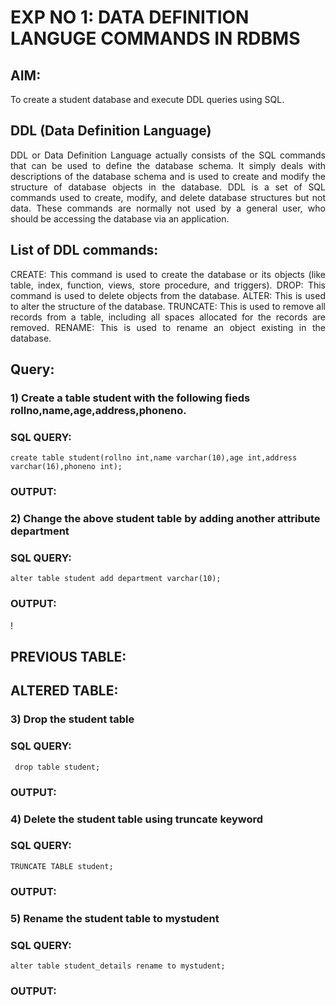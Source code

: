 # EXP NO 1: DATA DEFINITION LANGUGE COMMANDS IN RDBMS

## AIM:
To create a student database and execute DDL queries using SQL.


## DDL (Data Definition Language)
<div align="justify">
DDL or Data Definition Language actually consists of the SQL commands that can be used to define the database schema. It simply deals with descriptions of the database schema and is used to create and modify the structure of database objects in the database. DDL is a set of SQL commands used to create, modify, and delete database structures but not data. These commands are normally not used by a general user, who should be accessing the database via an application.
</div>
 
## List of DDL commands: 
<div align="justify">
CREATE: This command is used to create the database or its objects (like table, index, function, views, store procedure, and triggers).
DROP: This command is used to delete objects from the database.
ALTER: This is used to alter the structure of the database.
TRUNCATE: This is used to remove all records from a table, including all spaces allocated for the records are removed.
RENAME: This is used to rename an object existing in the database.
</div>

## Query:
### 1) Create a table student with the following fieds rollno,name,age,address,phoneno.

### SQL QUERY:
``create table student(rollno int,name varchar(10),age int,address varchar(16),phoneno int);``


### OUTPUT:



### 2) Change the above student table by adding another attribute department

### SQL QUERY: 
``alter table student add department varchar(10);``

### OUTPUT:
!

## PREVIOUS TABLE:


## ALTERED TABLE:



### 3) Drop the student table
 
### SQL QUERY: 
`` drop table student;``

### OUTPUT:

### 4) Delete the student table using truncate keyword

### SQL QUERY: 
``TRUNCATE TABLE student;``

### OUTPUT:


### 5) Rename the student table to mystudent

### SQL QUERY: 
``alter table student_details rename to mystudent;``

### OUTPUT:
